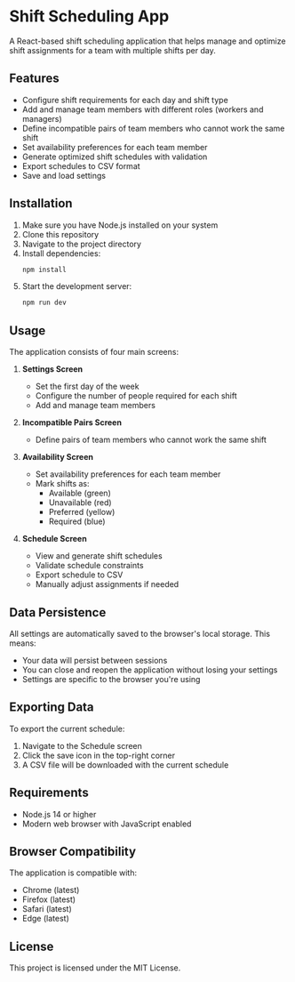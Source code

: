 # Shift Scheduling App

A React-based shift scheduling application that helps manage and optimize shift assignments for a team with multiple shifts per day.

## Features

- Configure shift requirements for each day and shift type
- Add and manage team members with different roles (workers and managers)
- Define incompatible pairs of team members who cannot work the same shift
- Set availability preferences for each team member
- Generate optimized shift schedules with validation
- Export schedules to CSV format
- Save and load settings

## Installation

1. Make sure you have Node.js installed on your system
2. Clone this repository
3. Navigate to the project directory
4. Install dependencies:
   ```bash
   npm install
   ```
5. Start the development server:
   ```bash
   npm run dev
   ```

## Usage

The application consists of four main screens:

1. **Settings Screen**
   - Set the first day of the week
   - Configure the number of people required for each shift
   - Add and manage team members

2. **Incompatible Pairs Screen**
   - Define pairs of team members who cannot work the same shift

3. **Availability Screen**
   - Set availability preferences for each team member
   - Mark shifts as:
     - Available (green)
     - Unavailable (red)
     - Preferred (yellow)
     - Required (blue)

4. **Schedule Screen**
   - View and generate shift schedules
   - Validate schedule constraints
   - Export schedule to CSV
   - Manually adjust assignments if needed

## Data Persistence

All settings are automatically saved to the browser's local storage. This means:
- Your data will persist between sessions
- You can close and reopen the application without losing your settings
- Settings are specific to the browser you're using

## Exporting Data

To export the current schedule:
1. Navigate to the Schedule screen
2. Click the save icon in the top-right corner
3. A CSV file will be downloaded with the current schedule

## Requirements

- Node.js 14 or higher
- Modern web browser with JavaScript enabled

## Browser Compatibility

The application is compatible with:
- Chrome (latest)
- Firefox (latest)
- Safari (latest)
- Edge (latest)

## License

This project is licensed under the MIT License.
